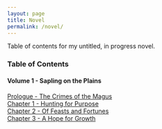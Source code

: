 ```yaml
---
layout: page
title: Novel
permalink: /novel/
---
```


Table of contents for my untitled, in progress novel.

### Table of Contents

#### Volume 1 - Sapling on the Plains

[Prologue - The Crimes of the Magus](/novel/prologue/)  
[Chapter 1 - Hunting for Purpose](/novel/1/)  
[Chapter 2 - Of Feasts and Fortunes](/novel/2/)  
[Chapter 3 - A Hope for Growth](/novel/3/)  


